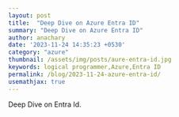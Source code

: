 ```yaml
---
layout: post
title:  "Deep Dive on Azure Entra ID"
summary: "Deep Dive on Azure Entra ID"
author: anachary
date: '2023-11-24 14:35:23 +0530'
category: "azure"
thumbnail: /assets/img/posts/aure-entra-id.jpg
keywords: logical programmer,Azure,Entra ID
permalink: /blog/2023-11-24-azure-entra-id/
usemathjax: true
---
```


Deep Dive on Entra Id.